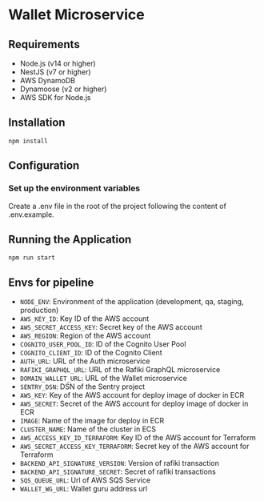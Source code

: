 # Wallet Microservice

## Requirements

- Node.js (v14 or higher)
- NestJS (v7 or higher)
- AWS DynamoDB
- Dynamoose (v2 or higher)
- AWS SDK for Node.js

## Installation

    npm install

## Configuration

### Set up the environment variables

Create a .env file in the root of the project following the content of .env.example.


## Running the Application

    npm run start

## Envs for pipeline

- `NODE_ENV`: Environment of the application (development, qa, staging, production)
- `AWS_KEY_ID`: Key ID of the AWS account
- `AWS_SECRET_ACCESS_KEY`: Secret key of the AWS account
- `AWS_REGION`: Region of the AWS account
- `COGNITO_USER_POOL_ID`: ID of the Cognito User Pool
- `COGNITO_CLIENT_ID`: ID of the Cognito Client
- `AUTH_URL`: URL of the Auth microservice
- `RAFIKI_GRAPHQL_URL`: URL of the Rafiki GraphQL microservice
- `DOMAIN_WALLET_URL`: URL of the Wallet microservice
- `SENTRY_DSN`: DSN of the Sentry project
- `AWS_KEY`: Key of the AWS account for deploy image of docker in ECR
- `AWS_SECRET`: Secret of the AWS account for deploy image of docker in ECR
- `IMAGE`: Name of the image for deploy in ECR
- `CLUSTER_NAME`: Name of the cluster in ECS
- `AWS_ACCESS_KEY_ID_TERRAFORM`: Key ID of the AWS account for Terraform
- `AWS_SECRET_ACCESS_KEY_TERRAFORM`: Secret key of the AWS account for Terraform
- `BACKEND_API_SIGNATURE_VERSION`: Version of rafiki transaction
- `BACKEND_API_SIGNATURE_SECRET`: Secret of rafiki transactions
- `SQS_QUEUE_URL`: Url of AWS SQS Service
- `WALLET_WG_URL`: Wallet guru address url

